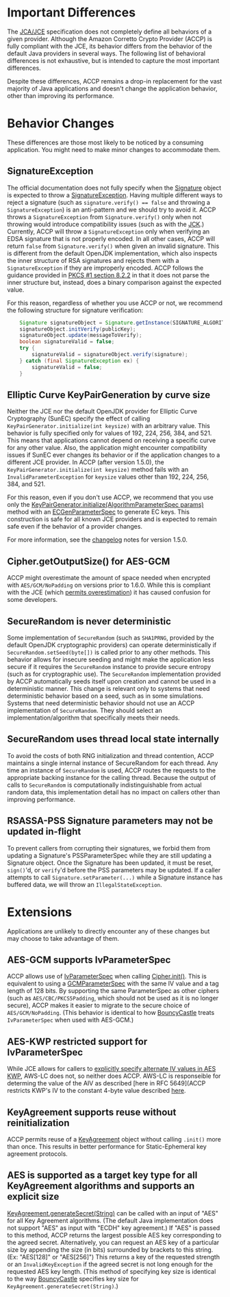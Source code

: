 # Important Differences
The [JCA/JCE](https://docs.oracle.com/en/java/javase/11/security/java-cryptography-architecture-jca-reference-guide.html) specification does not completely define all behaviors of a given provider.
Although the Amazon Corretto Crypto Provider (ACCP) is fully compliant with the JCE, its behavior differs from the behavior of the default Java providers in several ways.
The following list of behavioral differences is not exhaustive, but is intended to capture the most important differences.

Despite these differences, ACCP remains a drop-in replacement for the vast majority of Java applications and doesn't change the application behavior, other than improving its performance.

# Behavior Changes
These differences are those most likely to be noticed by a consuming application. You might need to make minor changes to accommodate them.

## SignatureException
The official documentation does not fully specify when the [Signature](https://docs.oracle.com/javase/8/docs/api/java/security/Signature.html) object is expected to throw a [SignatureException](https://docs.oracle.com/javase/8/docs/api/java/security/SignatureException.html).
Having multiple different ways to reject a signature (such as `signature.verify() == false` and throwing a `SignatureException`) is an anti-pattern and we should try to avoid it.
ACCP throws a `SignatureException` from `Signature.verify()` only when not throwing would introduce compatibility issues (such as with the [JCK](https://en.wikipedia.org/wiki/Technology_Compatibility_Kit#TCK_for_the_Java_platform).)
Currently, ACCP will throw a `SignatureException` only when verifying an EDSA signature that is not properly encoded.
In all other cases, ACCP will return `false` from `Signature.verify()` when given an invalid signature.
This is different from the default OpenJDK implementation, which also inspects the inner structure of RSA signatures and rejects them with a `SignatureException` if they are improperly encoded.
ACCP follows the guidance provided in [PKCS #1 section 8.2.2](https://tools.ietf.org/html/rfc8017#section-8.2.2) in that it does not parse the inner structure but, instead, does a binary comparison against the expected value.

For this reason, regardless of whether you use ACCP or not, we recommend the following structure for signature verification:
```java
    Signature signatureObject = Signature.getInstance(SIGNATURE_ALGORITHM);
    signatureObject.initVerify(publicKey);
    signatureObject.update(messageToVerify);
    boolean signatureValid = false;
    try {
        signatureValid = signatureObject.verify(signature);
    } catch (final SignatureException ex) {
        signatureValid = false;
    }
```

## Elliptic Curve KeyPairGeneration by curve size
Neither the JCE nor the default OpenJDK provider for Elliptic Curve Cryptography (SunEC) specify the effect of calling `KeyPairGenerator.initialize(int keysize)` with an arbitrary value.
This behavior is fully specified only for values of 192, 224, 256, 384, and 521.
This means that applications cannot depend on receiving a specific curve for any other value. Also, the application might encounter compatibility issues if SunEC ever changes its behavior or if the application changes to a different JCE provider.
In ACCP (after version 1.5.0), the `KeyPairGenerator.initialize(int keysize)` method fails with an `InvalidParameterException` for `keysize` values other than 192, 224, 256, 384, and 521.

For this reason, even if you don't use ACCP, we recommend that you use only the [KeyPairGenerator.initialize(AlgorithmParameterSpec params)](https://docs.oracle.com/javase/8/docs/api/java/security/KeyPairGenerator.html#initialize-java.security.spec.AlgorithmParameterSpec-) method with an [ECGenParameterSpec](https://docs.oracle.com/javase/8/docs/api/java/security/spec/ECGenParameterSpec.html) to generate EC keys.
This construction is safe for all known JCE providers and is expected to remain safe even if the behavior of a provider changes.

For more information, see the [changelog](./CHANGELOG.md) notes for version 1.5.0.

## Cipher.getOutputSize() for AES-GCM
ACCP might overestimate the amount of space needed when encrypted with `AES/GCM/NoPadding` on versions prior to 1.6.0.
While this is compliant with the JCE (which [permits overestimation](https://docs.oracle.com/javase/8/docs/api/javax/crypto/Cipher.html#getOutputSize-int-)) it has caused confusion for some developers.


## SecureRandom is never deterministic
Some implementation of `SecureRandom` (such as `SHA1PRNG`, provided by the default OpenJDK cryptographic providers) can operate deterministically if `SecureRandom.setSeed(byte[])` is called prior to any other methods.
This behavior allows for insecure seeding and might make the application less secure if it requires the `SecureRandom` instance to provide secure entropy (such as for cryptographic use).
The `SecureRandom` implementation provided by ACCP automatically seeds itself upon creation and cannot be used in a deterministic manner.
This change is relevant only to systems that need deterministic behavior based on a seed, such as in some simulations.
Systems that need deterministic behavior should not use an ACCP implementation of `SecureRandom`. They should select an implementation/algorithm that specifically meets their needs.

## SecureRandom uses thread local state internally
To avoid the costs of both RNG initialization and thread contention, ACCP maintains a single internal instance of SecureRandom for each thread.
Any time an instance of `SecureRandom` is used, ACCP routes the requests to the appropriate backing instance for the calling thread.
Because the output of calls to `SecureRandom` is computationally indistinguishable from actual random data, this implementation detail has no impact on callers other than improving performance.

## RSASSA-PSS Signature parameters may not be updated in-flight
To prevent callers from corrupting their signatures, we forbid them from updating a Signature's PSSParameterSpec while they are still updating a Signature object. Once the Signature has been updated, it must be reset, `sign()`'d, or `verify`'d before the PSS parameters may be updated. If a caller attempts to call `Signature.setParameter(...)` while a Signature instance has buffered data, we will throw an `IllegalStateException`.

# Extensions
Applications are unlikely to directly encounter any of these changes but may choose to take advantage of them.

## AES-GCM supports IvParameterSpec
ACCP allows use of [IvParameterSpec](https://docs.oracle.com/javase/8/docs/api/javax/crypto/spec/IvParameterSpec.html) when calling [Cipher.init()](https://docs.oracle.com/javase/8/docs/api/javax/crypto/Cipher.html#init-int-java.security.Key-java.security.spec.AlgorithmParameterSpec-).
This is equivalent to using a [GCMParameterSpec](https://docs.oracle.com/javase/8/docs/api/javax/crypto/spec/GCMParameterSpec.html) with the same IV value and a tag length of 128 bits.
By supporting the same ParameterSpec as other ciphers (such as `AES/CBC/PKCS5Padding`, which should not be used as it is no longer secure), ACCP makes it easier to migrate to the secure choice of `AES/GCM/NoPadding`.
(This behavior is identical to how [BouncyCastle](https://bouncycastle.org/java.html) treats `IvParameterSpec` when used with AES-GCM.)

## AES-KWP restricted support for IvParameterSpec

While JCE allows for callers to [explicitly specify alternate IV values in AES KWP](https://github.com/corretto/corretto-17/blob/4922f0805033d2f4a872add164f05320ef1592d3/src/java.base/share/classes/com/sun/crypto/provider/KeyWrapCipher.java#L637-L639), AWS-LC does not, so neither does ACCP. AWS-LC is responseible for determing the value of the AIV as described [here in RFC 5649](ACCP restricts KWP's IV to the constant 4-byte value described [here](https://datatracker.ietf.org/doc/html/rfc5649#section-3).

## KeyAgreement supports reuse without reinitialization
ACCP permits reuse of a [KeyAgreement](https://docs.oracle.com/javase/8/docs/api/javax/crypto/KeyAgreement.html) object without calling `.init()` more than once.
This results in better performance for Static-Ephemeral key agreement protocols.

## AES is supported as a target key type for all KeyAgreement algorithms and supports an explicit size
[KeyAgreement.generateSecret(String)](https://docs.oracle.com/javase/8/docs/api/javax/crypto/KeyAgreement.html#generateSecret-java.lang.String-) can be called with an input of "AES" for all Key Agreement algorithms.
(The default Java implementation does not support "AES" as input with "ECDH" key agreement.)
If "AES" is passed to this method, ACCP returns the largest possible AES key corresponding to the agreed secret.
Alternatively, you can request an AES key of a particular size by appending the size (in bits) surrounded by brackets to this string.
(Ex: "AES[128]" or "AES[256]")
This returns a key of the requested strength or an `InvalidKeyException` if the agreed secret is not long enough for the requested AES key length.
(This method of specifying key size is identical to the way [BouncyCastle](https://bouncycastle.org/java.html) specifies key size for `KeyAgreement.generateSecret(String)`.)
